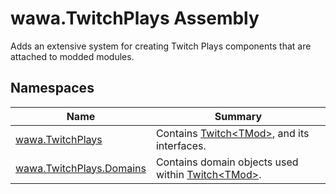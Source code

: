# wawa\.TwitchPlays Assembly

Adds an extensive system for creating Twitch Plays components that are attached to modded modules\.

## Namespaces

| Name | Summary |
|------|---------|
| [wawa\.TwitchPlays](./wawa.TwitchPlays/wawa.TwitchPlays.md) | Contains [Twitch\<TMod\>](./wawa.TwitchPlays/wawa.TwitchPlays/Twitch\`1.md), and its interfaces\. |
| [wawa\.TwitchPlays\.Domains](./wawa.TwitchPlays/wawa.TwitchPlays.Domains.md) | Contains domain objects used within [Twitch\<TMod\>](./wawa.TwitchPlays/wawa.TwitchPlays/Twitch\`1.md)\. |

